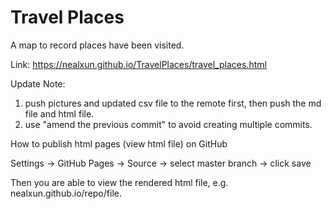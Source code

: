 # Travel Places
A map to record places have been visited.

Link: https://nealxun.github.io/TravelPlaces/travel_places.html

Update Note:
1. push pictures and updated csv file to the remote first, then push the md file and html file.
2. use "amend the previous commit" to avoid creating multiple commits.

How to publish html pages (view html file) on GitHub

Settings -> GitHub Pages -> Source -> select master branch -> click save

Then you are able to view the rendered html file, e.g. nealxun.github.io/repo/file.